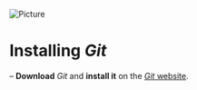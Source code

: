 ![Picture](https://git-scm.com/images/logos/downloads/Git-Logo-1788C.png)

# Installing *Git*
– **Download** *Git* and **install it** on the [*Git* website](http://git-scm.com/).
